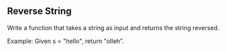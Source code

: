 ## Reverse String

Write a function that takes a string as input and returns the string reversed.

Example:
Given s = "hello", return "olleh".
